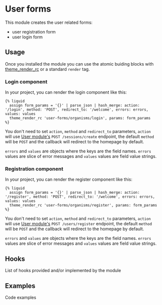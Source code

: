 # User forms

This module creates the user related forms:

- user registration form
- user login form

## Usage

Once you installed the module you can use the atomic buiding blocks with [theme_render_rc](https://documentation.platformos.com/api-reference/liquid/platformos-tags#theme_render_rc) or a standard `render` tag.

### Login component

In your project, you can render the login component like this:

```
{% liquid
  assign form_params = '{}' | parse_json | hash_merge: action: '/login', method: 'POST', redirect_to: '/welcome', errors: errors, values: values
  theme_render_rc 'user-forms/organisms/login', params: form_params
%}
```

You don't need to set `action`, `method` and `redirect_to` parameters, `action` will use [User module's](https://github.com/Platform-OS/pos-module-user) `POST /sessions/create` endpoint, the default `method` will be `POST` and the callback will redirect to the homepage by default.

`errors` and `values` are objects where the keys are the field names. `errors` values are slice of error messages and `values` values are field value strings.

### Registration component

In your project, you can render the register component like this:

```
{% liquid
  assign form_params = '{}' | parse_json | hash_merge: action: '/register', method: 'POST', redirect_to: '/welcome', errors: errors, values: values
  theme_render_rc 'user-forms/organisms/register', params: form_params
%}
```

You don't need to set `action`, `method` and `redirect_to` parameters, `action` will use [User module's](https://github.com/Platform-OS/pos-module-user) `POST /users/register` endpoint, the default `method` will be `POST` and the callback will redirect to the homepage by default.

`errors` and `values` are objects where the keys are the field names. `errors` values are slice of error messages and `values` values are field value strings.

## Hooks

List of hooks provided and/or implemented by the module

## Examples

Code examples
